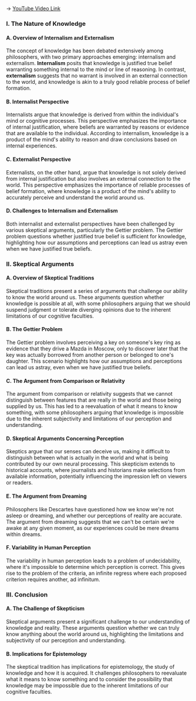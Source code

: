 -> [YouTube Video Link](https://www.youtube.com/watch?v=FMTNSgijbiY&list=PLzWd5Ny3vW3TmAbJH3fYMRjNUptY0uPW8&index=19&pp=iAQB)

### I. The Nature of Knowledge
#### A. Overview of Internalism and Externalism

The concept of knowledge has been debated extensively among philosophers, with two primary approaches emerging: internalism and externalism. **Internalism** posits that knowledge is justified true belief warranting something internal to the mind or line of reasoning. In contrast, **externalism** suggests that no warrant is involved in an external connection to the world, and knowledge is akin to a truly good reliable process of belief formation.

#### B. Internalist Perspective

Internalists argue that knowledge is derived from within the individual's mind or cognitive processes. This perspective emphasizes the importance of internal justification, where beliefs are warranted by reasons or evidence that are available to the individual. According to internalism, knowledge is a product of the mind's ability to reason and draw conclusions based on internal experiences.

#### C. Externalist Perspective

Externalists, on the other hand, argue that knowledge is not solely derived from internal justification but also involves an external connection to the world. This perspective emphasizes the importance of reliable processes of belief formation, where knowledge is a product of the mind's ability to accurately perceive and understand the world around us.

#### D. Challenges to Internalism and Externalism

Both internalist and externalist perspectives have been challenged by various skeptical arguments, particularly the Gettier problem. The Gettier problem questions whether justified true belief is sufficient for knowledge, highlighting how our assumptions and perceptions can lead us astray even when we have justified true beliefs.

### II. Skeptical Arguments
#### A. Overview of Skeptical Traditions

Skeptical traditions present a series of arguments that challenge our ability to know the world around us. These arguments question whether knowledge is possible at all, with some philosophers arguing that we should suspend judgment or tolerate diverging opinions due to the inherent limitations of our cognitive faculties.

#### B. The Gettier Problem

The Gettier problem involves perceiving a key on someone's key ring as evidence that they drive a Mazda in Moscow, only to discover later that the key was actually borrowed from another person or belonged to one's daughter. This scenario highlights how our assumptions and perceptions can lead us astray, even when we have justified true beliefs.

#### C. The Argument from Comparison or Relativity

The argument from comparison or relativity suggests that we cannot distinguish between features that are really in the world and those being supplied by us. This has led to a reevaluation of what it means to know something, with some philosophers arguing that knowledge is impossible due to the inherent subjectivity and limitations of our perception and understanding.

#### D. Skeptical Arguments Concerning Perception

Skeptics argue that our senses can deceive us, making it difficult to distinguish between what is actually in the world and what is being contributed by our own neural processing. This skepticism extends to historical accounts, where journalists and historians make selections from available information, potentially influencing the impression left on viewers or readers.

#### E. The Argument from Dreaming

Philosophers like Descartes have questioned how we know we're not asleep or dreaming, and whether our perceptions of reality are accurate. The argument from dreaming suggests that we can't be certain we're awake at any given moment, as our experiences could be mere dreams within dreams.

#### F. Variability in Human Perception

The variability in human perception leads to a problem of undecidability, where it's impossible to determine which perception is correct. This gives rise to the problem of the criteria, an infinite regress where each proposed criterion requires another, ad infinitum.

### III. Conclusion
#### A. The Challenge of Skepticism

Skeptical arguments present a significant challenge to our understanding of knowledge and reality. These arguments question whether we can truly know anything about the world around us, highlighting the limitations and subjectivity of our perception and understanding.

#### B. Implications for Epistemology

The skeptical tradition has implications for epistemology, the study of knowledge and how it is acquired. It challenges philosophers to reevaluate what it means to know something and to consider the possibility that knowledge may be impossible due to the inherent limitations of our cognitive faculties.